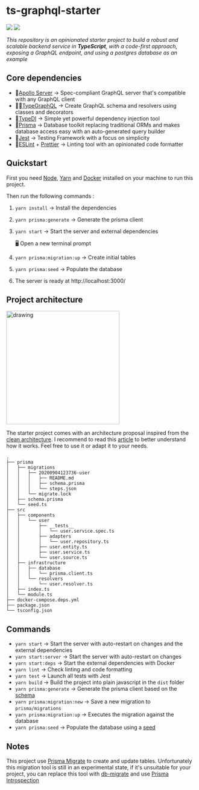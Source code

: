 # ts-graphql-starter

<p align="left">
<img src="https://github.com/Vict0r7/ts-graphql-starter/workflows/Tests/badge.svg"/>
<img src="https://img.shields.io/david/Vict0r7/ts-graphql-starter"/>
</p>

_This repository is an opinionated starter project to build a robust and scalable backend service in **TypeScript**, with a code-first approach, exposing a GraphQL endpoint, and using a postgres database as an example_

## Core dependencies

- 🚀[Apollo Server](https://www.apollographql.com/docs/apollo-server/)
  → Spec-compliant GraphQL server that's compatible with any GraphQL client
- 🏄‍♂️[TypeGraphQL](https://typegraphql.com/docs/introduction.html)
  → Create GraphQL schema and resolvers using classes and decorators
- 🔰[TypeDI](https://docs.typestack.community/typedi/v/develop/01-getting-started)
  → Simple yet powerful dependency injection tool
- 💎[Prisma](https://www.prisma.io/docs/)
  → Database toolkit replacing traditional ORMs and makes database access easy with an auto-generated query builder
- 🚦[Jest](https://jestjs.io/docs/en/getting-started)
  → Testing Framework with a focus on simplicity
- 💅[ESLint](https://eslint.org) + [Prettier](https://prettier.io)
  → Linting tool with an opinionated code formatter

## Quickstart

First you need [Node](https://nodejs.org/en/), [Yarn](https://classic.yarnpkg.com/en/docs/install) and [Docker](https://www.docker.com/products/docker-desktop) installed on your machine to run this project.

Then run the following commands :

1. `yarn install` → Install the dependencies
2. `yarn prisma:generate` → Generate the prisma client
3. `yarn start` -> Start the server and external dependencies

   🖥 Open a new terminal prompt

4. `yarn prisma:migration:up` -> Create initial tables
5. `yarn prisma:seed` -> Populate the database
6. The server is ready at http://localhost:3000/

## Project architecture

<img src="https://khalilstemmler.com/img/blog/clean-architecture/group.svg" alt="drawing" width="300"/>

The starter project comes with an architecture proposal inspired from the [clean architecture](https://blog.cleancoder.com/uncle-bob/2012/08/13/the-clean-architecture.html).
I recommend to read this [article](https://khalilstemmler.com/articles/enterprise-typescript-nodejs/clean-nodejs-architecture/) to better understand how it works. Feel free to use it or adapt it to your needs.

```
.
├── prisma
│   ├── migrations
│   │   ├── 20200904123736-user
│   │   │   ├── README.md
│   │   │   ├── schema.prisma
│   │   │   └── steps.json
│   │   └── migrate.lock
│   ├── schema.prisma
│   └── seed.ts
├── src
│   ├── components
│   │   └── user
│   │       ├── __tests__
│   │       │   └── user.service.spec.ts
│   │       ├── adapters
│   │       │   └── user.repository.ts
│   │       ├── user.entity.ts
│   │       ├── user.service.ts
│   │       └── user.source.ts
│   ├── infrastructure
│   │   ├── database
│   │   │   └── prisma.client.ts
│   │   └── resolvers
│   │       └── user.resolver.ts
│   ├── index.ts
│   └── module.ts
├── docker-compose.deps.yml
├── package.json
└── tsconfig.json
```

## Commands

- `yarn start`
  → Start the server with auto-restart on changes and the external dependencies
- `yarn start:server`
  → Start the server with auto-restart on changes
- `yarn start:deps`
  → Start the external dependencies with Docker
- `yarn lint`
  → Check linting and code formatting
- `yarn test`
  → Launch all tests with Jest
- `yarn build`
  → Build the project into plain javascript in the `dist` folder
- `yarn prisma:generate`
  → Generate the prisma client based on the [schema](./prisma/schema.prisma)
- `yarn prisma:migration:new`
  → Save a new migration to `prisma/migrations`
- `yarn prisma:migration:up`
  → Executes the migration against the database
- `yarn prisma:seed`
  → Populate the database using a [seed](./prisma/seed.ts)

## Notes

This project use [Prisma Migrate](https://www.prisma.io/docs/reference/tools-and-interfaces/prisma-migrate) to create and update tables. Unfortunately this migration tool is still in an experimental state, if it's unsuitable for your project, you can replace this tool with [db-migrate](https://github.com/db-migrate/node-db-migrate#readme) and use [Prisma Introspection](https://www.prisma.io/docs/reference/tools-and-interfaces/introspection)
